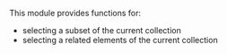 This module provides functions for:

* selecting a subset of the current collection
* selecting a related elements of the current collection
